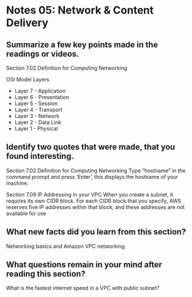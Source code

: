 # Notes 05: Network & Content Delivery

## Summarize a few key points made in the readings or videos.

Section 7.02 Definition for Computing Networking

OSI Model Layers
- Layer 7 - Application
- Layer 6 - Presentation
- Layer 5 - Session
- Layer 4 - Transport
- Layer 3 - Network
- Layer 2 - Data Link
- Layer 1 - Physical

## Identify two quotes that were made, that you found interesting.

Section 7.02 Definition for Computing Networking
Type “hostname” in the command prompt and press ‘Enter’, this displays the hostname of your machine.

Section 7.09 IP Addressing in your VPC
When you create a subnet, it requires its own CIDR block. For each CIDR block that you specify, AWS reserves five IP addresses within that block, and these addresses are not available for use

## What new facts did you learn from this section?
Networking basics and Amazon VPC networking.


## What questions remain in your mind after reading this section?
What is the fastest internet speed in a VPC with public subnet?
